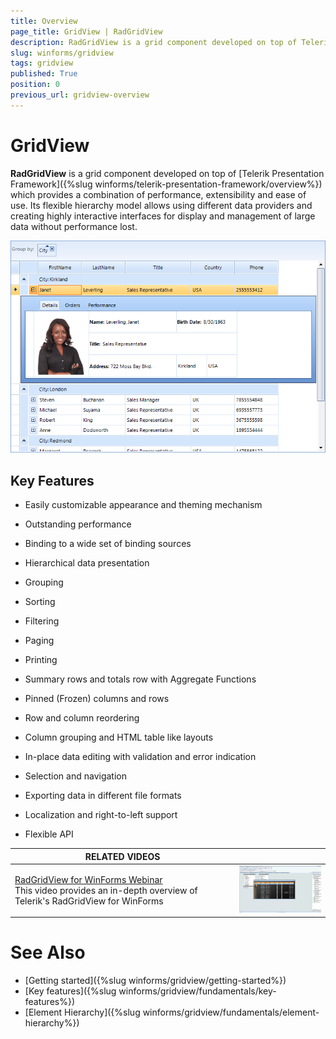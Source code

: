 ```yaml
---
title: Overview
page_title: GridView | RadGridView
description: RadGridView is a grid component developed on top of Telerik Presentation Framework which provides a combination of performance, extensibility, customizability, and ease of use.
slug: winforms/gridview
tags: gridview
published: True
position: 0
previous_url: gridview-overview
---
```


# GridView

__RadGridView__ is a grid component developed on top of [Telerik Presentation Framework]({%slug winforms/telerik-presentation-framework/overview%}) which provides a combination of performance, extensibility and ease of use. Its flexible hierarchy model allows using different data providers and creating highly interactive interfaces for display and management of large data without performance lost.

![gridview-overview 001](images/gridview-overview001.png)

## Key Features

* Easily customizable appearance and theming mechanism

* Outstanding performance

* Binding to a wide set of binding sources

* Hierarchical data presentation

* Grouping

* Sorting

* Filtering

* Paging

* Printing

* Summary rows and totals row with Aggregate Functions

* Pinned (Frozen) columns and rows

* Row and column reordering

* Column grouping and HTML table like layouts

* In-place data editing with validation and error indication

* Selection and navigation

* Exporting data in different file formats

* Localization and right-to-left support

* Flexible API


| RELATED VIDEOS |  |
| ------ | ------ |
|[RadGridView for WinForms Webinar](http://tv.telerik.com/watch/winforms/webinar/radgridview-for-winforms-webinar)<br>This video provides an in-depth overview of Telerik's RadGridView for WinForms|![gridview-overview 002](images/gridview-overview002.png)|

# See Also

 * [Getting started]({%slug winforms/gridview/getting-started%})
 * [Key features]({%slug winforms/gridview/fundamentals/key-features%})
 * [Element Hierarchy]({%slug winforms/gridview/fundamentals/element-hierarchy%})
